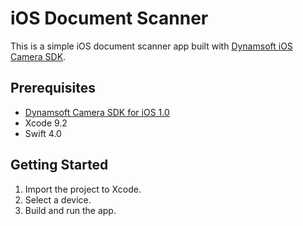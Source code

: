 # iOS Document Scanner
This is a simple iOS document scanner app built with [Dynamsoft iOS Camera SDK](https://www.dynamsoft.com/Products/mobile-imaging-sdk.aspx).

## Prerequisites
- [Dynamsoft Camera SDK for iOS 1.0](https://www.dynamsoft.com/Downloads/dynamsoft-webcam-sdk-download.aspx?edition=ios)
- Xcode 9.2
- Swift 4.0

## Getting Started
1. Import the project to Xcode.
2. Select a device.
3. Build and run the app.
